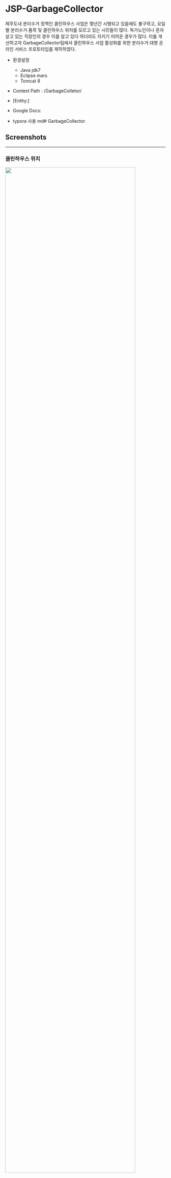 # JSP-GarbageCollector
제주도내 분리수거 정책인 클린하우스 사업은 몇년간 시행되고 있음에도 불구하고, 요일별 분리수거 품목 및 클린하우스 위치를 모르고 있는 시민들이 많다.
독거노인이나 혼자 살고 있는 직장인의 경우 이를 알고 있다 하더라도 지키기 어려운 경우가 많다.
이를 개선하고자 GarbageCollector팀에서 클린하우스 사업 활성화를 위한 분리수거 대행 온라인 서비스 프로토타입를 제작하였다.

* 환경설정
  * Java jdk7
  * Eclipse mars
  * Tomcat 8

* Context Path : /GarbageColletor/
* [Entity:]
* Google Docs:
* typora 사용 md# GarbageCollector

## Screenshots
---

### 클린하우스 위치
<img src="https://user-images.githubusercontent.com/43433753/98465222-15c2ba80-220b-11eb-8220-5241b83aff5b.png" width="90%"></img>

### 고객 - 분리수거 서비스 신청 
<img src="https://user-images.githubusercontent.com/43433753/98464978-abf5e100-2209-11eb-89ac-66be03b323f7.png" width="90%"></img>
<img src="https://user-images.githubusercontent.com/43433753/98464979-ad270e00-2209-11eb-8387-0fa16d730adf.png" width="90%"></img>
<img src="https://user-images.githubusercontent.com/43433753/98464981-ad270e00-2209-11eb-9ffa-2c33e3b52c3c.png" width="90%"></img>
<img src="https://user-images.githubusercontent.com/43433753/98464982-adbfa480-2209-11eb-8258-0f5683de47ac.png" width="90%"></img>
<img src="https://user-images.githubusercontent.com/43433753/98464983-ae583b00-2209-11eb-92a8-475f7d6a87d7.png" width="90%"></img>
<img src="https://user-images.githubusercontent.com/43433753/98464984-ae583b00-2209-11eb-867c-e429a2cfe6c9.png" width="90%"></img>

### 대행 - 대행 제안 
<img src="https://user-images.githubusercontent.com/43433753/98464989-b31cef00-2209-11eb-9a12-6509d7c26f64.png" width="90%"></img>
<img src="https://user-images.githubusercontent.com/43433753/98464990-b44e1c00-2209-11eb-96c4-ce1b0c1798e7.png" width="90%"></img>
<img src="https://user-images.githubusercontent.com/43433753/98464991-b4e6b280-2209-11eb-9c6d-53997bab907f.png" width="90%"></img>
<img src="https://user-images.githubusercontent.com/43433753/98464992-b4e6b280-2209-11eb-8ba8-d94a97ed761b.png" width="90%"></img>
<img src="https://user-images.githubusercontent.com/43433753/98464993-b57f4900-2209-11eb-9a41-a9f28cf728a4.png" width="90%"></img>

### 고객 - 매치화면
<img src="https://user-images.githubusercontent.com/43433753/98465000-bc0dc080-2209-11eb-8e2f-bcf7107c80e3.png" width="90%"></img>
<img src="https://user-images.githubusercontent.com/43433753/98465002-bd3eed80-2209-11eb-85c5-cc6e0da8adee.png" width="90%"></img>
<img src="https://user-images.githubusercontent.com/43433753/98465004-bdd78400-2209-11eb-9015-32b7749ad0c5.png" width="90%"></img>
<img src="https://user-images.githubusercontent.com/43433753/98465005-be701a80-2209-11eb-86e2-08dab6023a81.png" width="90%"></img>

### 고객 - 후기 작성
<img src="https://user-images.githubusercontent.com/43433753/98465006-c039de00-2209-11eb-8fba-718befc801e8.png" width="90%"></img>
<img src="https://user-images.githubusercontent.com/43433753/98465007-c0d27480-2209-11eb-860a-1029cfdbc4bd.png" width="90%"></img>

